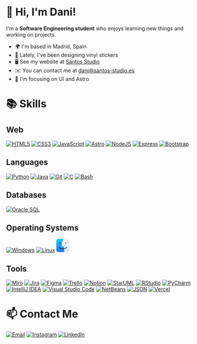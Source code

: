 # 👋 Hi, I'm Dani!

I'm a **Software Engineering student** who enjoys learning new things and working on projects.

* 🌍 I'm based in Madrid, Spain
* 🎨 Lately, I've been designing vinyl stickers
* 🖥️ See my website at [Santos Studio](https://santos-studio.es)
* ✉️  You can contact me at dani@santos-studio.es
* 🧠 I'm focusing on UI and Astro

# 📚 Skills

## Web
<p align="left">
<a href="https://developer.mozilla.org/en-US/docs/Glossary/HTML5" target="_blank" rel="noreferrer"><img src="https://raw.githubusercontent.com/danielcranney/readme-generator/main/public/icons/skills/html5-colored.svg" width="36" height="36" alt="HTML5" /></a>
<a href="https://www.w3.org/TR/CSS/#css" target="_blank" rel="noreferrer"><img src="https://raw.githubusercontent.com/danielcranney/readme-generator/main/public/icons/skills/css3-colored.svg" width="36" height="36" alt="CSS3" /></a>
<a href="https://developer.mozilla.org/en-US/docs/Web/JavaScript" target="_blank" rel="noreferrer"><img src="https://raw.githubusercontent.com/danielcranney/readme-generator/main/public/icons/skills/javascript-colored.svg" width="36" height="36" alt="JavaScript" /></a>
<a href="https://astro.build/" target="_blank" rel="noreferrer"><img src="https://cdn.jsdelivr.net/gh/devicons/devicon@latest/icons/astro/astro-original.svg" width="36" height="36" alt="Astro" /></a>
<a href="https://nodejs.org/en/" target="_blank" rel="noreferrer"><img src="https://raw.githubusercontent.com/danielcranney/readme-generator/main/public/icons/skills/nodejs-colored.svg" width="36" height="36" alt="NodeJS" /></a>
<a href="https://expressjs.com/" target="_blank" rel="noreferrer"><img src="https://raw.githubusercontent.com/danielcranney/readme-generator/main/public/icons/skills/express-colored-dark.svg" width="36" height="36" alt="Express" /></a>
<a href="https://getbootstrap.com/" target="_blank" rel="noreferrer"><img src="https://raw.githubusercontent.com/danielcranney/readme-generator/main/public/icons/skills/bootstrap-colored.svg" width="36" height="36" alt="Bootstrap" /></a>
</p>

## Languages
<p align="left">
<a href="https://www.python.org/" target="_blank" rel="noreferrer"><img src="https://raw.githubusercontent.com/danielcranney/readme-generator/main/public/icons/skills/python-colored.svg" width="36" height="36" alt="Python" /></a>
<a href="https://www.java.com/" target="_blank" rel="noreferrer"><img src="https://raw.githubusercontent.com/danielcranney/readme-generator/main/public/icons/skills/java-colored.svg" width="36" height="36" alt="Java" /></a>
<a href="https://git-scm.com/" target="_blank" rel="noreferrer"><img src="https://raw.githubusercontent.com/danielcranney/readme-generator/main/public/icons/skills/git-colored.svg" width="36" height="36" alt="Git" /></a>
<a href="https://en.wikipedia.org/wiki/C_(programming_language)" target="_blank" rel="noreferrer"><img src="https://raw.githubusercontent.com/danielcranney/readme-generator/main/public/icons/skills/c-colored.svg" width="36" height="36" alt="C" /></a>
<a href="https://www.gnu.org/software/bash/" target="_blank" rel="noreferrer"><img src="https://upload.wikimedia.org/wikipedia/commons/a/a3/Bash_Logo_White.svg" width="36" height="36" alt="Bash" /></a>
</p>

## Databases
<p align="left">
<a href="https://www.oracle.com/database/" target="_blank" rel="noreferrer"><img src="https://raw.githubusercontent.com/danielcranney/readme-generator/main/public/icons/skills/oracle-colored.svg" width="36" height="36" alt="Oracle SQL" /></a>
</p>

## Operating Systems
<p align="left">
<a href="https://www.microsoft.com/en-us/windows" target="_blank" rel="noreferrer"><img src="https://cdn.jsdelivr.net/gh/devicons/devicon@latest/icons/windows11/windows11-original.svg" width="36" height="36" alt="Windows" /></a>
<a href="https://www.linux.org/" target="_blank" rel="noreferrer"><img src="https://raw.githubusercontent.com/danielcranney/readme-generator/main/public/icons/skills/linux-colored.svg" width="36" height="36" alt="Linux" /></a>
<a href="https://www.apple.com/macos/" target="_blank" rel="noreferrer"><img src="./assets/finder.svg" width="36" height="36" alt="macOS" /></a>
</p>

## Tools
<p align="left">
<a href="https://miro.com/" target="_blank" rel="noreferrer"><img src="./assets/miro.svg" width="36" height="36" alt="Miro" /></a>
<a href="https://www.atlassian.com/software/jira" target="_blank" rel="noreferrer"><img src="https://cdn.jsdelivr.net/gh/devicons/devicon@latest/icons/jira/jira-original.svg" width="36" height="36" alt="Jira" /></a>
<a href="https://www.figma.com/" target="_blank" rel="noreferrer"><img src="https://raw.githubusercontent.com/danielcranney/readme-generator/main/public/icons/skills/figma-colored.svg" width="36" height="36" alt="Figma" /></a>
<a href="https://trello.com/" target="_blank" rel="noreferrer"><img src="https://cdn.jsdelivr.net/gh/devicons/devicon@latest/icons/trello/trello-original.svg" width="36" height="36" alt="Trello" /></a>
<a href="https://www.notion.so/" target="_blank" rel="noreferrer"><img src="https://cdn.jsdelivr.net/gh/devicons/devicon@latest/icons/notion/notion-original.svg" width="36" height="36" alt="Notion" /></a>
<a href="https://staruml.io/" target="_blank" rel="noreferrer"><img src="https://avatars.githubusercontent.com/u/7642181?s=200&v=4" width="36" height="36" alt="StarUML" /></a>
<a href="https://www.rstudio.com/" target="_blank" rel="noreferrer"><img src="https://cdn.jsdelivr.net/gh/devicons/devicon@latest/icons/rstudio/rstudio-original.svg" width="36" height="36" alt="RStudio" /></a>
<a href="https://www.jetbrains.com/pycharm/" target="_blank" rel="noreferrer"><img src="https://cdn.jsdelivr.net/gh/devicons/devicon@latest/icons/pycharm/pycharm-original.svg" width="36" height="36" alt="PyCharm" /></a>
<a href="https://www.jetbrains.com/idea/" target="_blank" rel="noreferrer"><img src="https://cdn.jsdelivr.net/gh/devicons/devicon@latest/icons/intellij/intellij-original.svg" width="36" height="36" alt="IntelliJ IDEA" /></a>
<a href="https://code.visualstudio.com/" target="_blank" rel="noreferrer"><img src="https://cdn.jsdelivr.net/gh/devicons/devicon@latest/icons/vscode/vscode-original.svg" width="36" height="36" alt="Visual Studio Code" /></a>
<a href="https://netbeans.apache.org/" target="_blank" rel="noreferrer"><img src="https://upload.wikimedia.org/wikipedia/commons/9/98/Apache_NetBeans_Logo.svg" width="36" height="36" alt="NetBeans" /></a>
<a href="https://www.json.org/json-en.html" target="_blank" rel="noreferrer"><img src="https://cdn.jsdelivr.net/gh/devicons/devicon@latest/icons/json/json-original.svg" width="36" height="36" alt="JSON" /></a>
<a href="https://vercel.com/" target="_blank" rel="noreferrer"><img src="https://cdn.jsdelivr.net/gh/devicons/devicon@latest/icons/vercel/vercel-original.svg" width="36" height="36" alt="Vercel" /></a>
</p>

# 📫 Contact Me

<p align="left">
<a href="mailto:dani@santos-studio.es" target="_blank" rel="noreferrer"><img src="https://upload.wikimedia.org/wikipedia/commons/4/4e/Mail_%28iOS%29.svg" width="36" height="36" alt="Email" /></a>
<a href="https://www.instagram.com/danisntoss_" target="_blank" rel="noreferrer"><img src="https://raw.githubusercontent.com/danielcranney/readme-generator/main/public/icons/socials/instagram.svg" width="36" height="36" alt="Instagram" /></a>
<a href="https://www.linkedin.com/in/danisntoss" target="_blank" rel="noreferrer"><img src="https://raw.githubusercontent.com/danielcranney/readme-generator/main/public/icons/socials/linkedin.svg" width="36" height="36" alt="LinkedIn" /></a>
</p>